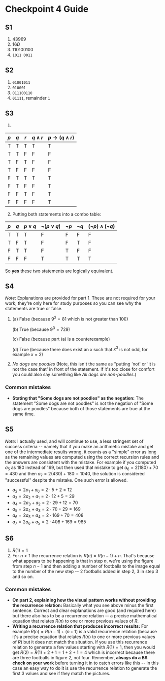 # Checkpoint 4 Guide 

## S1

1. $43969$
2. $16D$
3. $110100100$
4. `1011 0011`

## S2

1. `01001011`
2. `010001`
3. `011100110`
4. `01111`, remainder `1`

## S3

1.
| $p$ | $q$ | $r$ | $q \wedge r$ | $p \rightarrow (q \wedge r)$ |
| ---- | ---- | ---- | ---- | ---- |
| T | T | T | T | T |
| T | T | F | F | F |
| T | F | T | F | F |
| T | F | F | F | F |
| F | T | T | T | T |
| F | T | F | F | T |
| F | F | T | F | T |
| F | F | F | F | T |


2. Putting both statements into a combo table: 

| $p$ | $q$ | $p \vee q$ | $\neg(p \vee q)$ | $\neg p$ | $\neg q$ | $(\neg p) \wedge (\neg q)$ |
| ---- | ---- | ---- | ---- | ---- | ---- | ---- |
| T | T | T | F | F | F | F |
| T | F | T | F | F | T | F |
| F | T | T | F | T | F | F |
| F | F | F | T | T | T | T |

So **yes** these two statements are logically equivalent. 

## S4 

*Note*: Explanations are provided for part 1. These are not required for your work; they're only here for study purposes so you can see why the statements are true or false. 

1. (a) False (because $9^2 = 81$ which is not greater than 100)

   (b) True (because $9^3 = 729$)

   (c) False (because part (a) is a counterexample)

   (d) True (because there does exist an $x$ such that $x^3$ is not odd, for example $x=2$)

2. *No dogs are poodles*  (Note, this isn't the same as "putting 'not' or 'it is not the case that' in front of the statement. If it's too close for comfort you could also say something like *All dogs are non-poodles*.)

### Common mistakes

- **Stating that "Some dogs are not poodles" as the negation:** The statement "Some dogs are not poodles" is not the negation of "Some dogs are poodles" because both of those statements are true at the same time. 

## S5

*Note*: I actually used, and will continue to use, a less stringent set of success criteria -- namely that if you make an arithmetic mistake and get one of the intermediate results wrong, it counts as a "simple" error as long as the remaining values are computed using the correct recursion rules and the answers are consistent with the mistake. For example if you computed $a_5$ as 180 instead of 169, but then used that mistake to get $a_6 = 2(180) + 70 = 430$ and then $a_7 = 2(430) + 180 = 1040$, the solution is considered "successful" despite the mistake. One such error is allowed. 

- $a_2 = 2a_1 + a_0 = 2 \cdot 5 + 2 = 12$
- $a_3 = 2a_2 + a_1 = 2 \cdot 12 + 5 = 29$ 
- $a_4 = 2a_3 + a_2 = 2 \cdot 29 + 12 = 70$
- $a_5 = 2a_4 + a_3 = 2 \cdot 70 + 29 = 169$  
- $a_6 = 2a_5 + a_4 = 2 \cdot 169 + 70 = 408$
- $a_7 = 2a_6 + a_5 = 2 \cdot 408 + 169 = 985$  


## S6

1. $R(1) = 1$
2. For $n > 1$ the recurrence relation is $R(n) = R(n-1) + n$. That's because what appears to be happening is that in step $n$, we're using the figure from step $n-1$ and then adding a number of footballs to the image equal to the number of the new step -- 2 footballs added in step 2, 3 in step 3 and so on. 

### Common mistakes 

- **On part 2, explaining how the visual pattern works without providing the recurrence relation:** Basically what you see above minus the first sentence. Correct and clear explanations are good (and required here) but there also has to be a recurrence relation -- a precise mathematical equation that relates $R(n)$ to one or more previous values of $R$. 
- **Writing a recurrence relation that produces incorrect results:** For example $R(n) = R(n-1) + (n + 1)$ is a valid recurrence relation (because it's a precise equation that relates $R(n)$ to one or more previous values of $R$) but it does not match the situation. If you use this recurrence relation to generate a few values starting with $R(1) = 1$, then you would get $R(2) = R(1) + 2 + 1 = 1 + 2 + 1 = 4$ which is incorrect because there are three footballs in figure 2, not four. Remember, **always do a BS check on your work** before turning it in to catch errors like this -- in this case an easy way to do it is use the recurrence relation to generate the first 3 values and see if they match the pictures. 